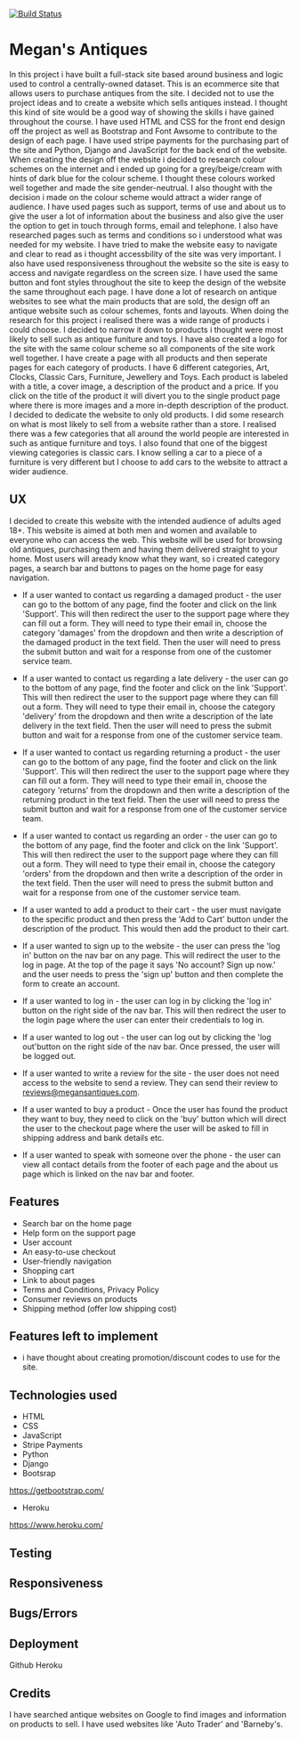 [![Build Status](https://travis-ci.com/megananne/antiqueauction.svg?branch=master)](https://travis-ci.com/megananne/antiqueauction)



# Megan's Antiques

In this project i have built a full-stack site based around business and logic used to control a centrally-owned dataset. This is an ecommerce site that allows users to purchase antiques
from the site. I decided not to use the project ideas and to create a website which sells antiques instead. I thought this kind of site would be a good way of showing the skills i have
gained throughout the course. I have used HTML and CSS for the front end design off the project as well as Bootstrap and Font Awsome to contribute to the design of each page. I have used
stripe payments for the purchasing part of the site and Python, Django and JavaScript for the back end of the website. When creating the design off the website i decided to research colour
schemes on the internet and i ended up going for a grey/beige/cream with hints of dark blue for the colour scheme. I thought these colours worked well together and made the site gender-neutrual.
I also thought with the decision i made on the colour scheme would attract a wider range of audience. I have used pages such as support, terms of use and about us to give the user a lot of
information about the business and also give the user the option to get in touch through forms, email and telephone. I also have researched pages such as terms and conditions so i understood
what was needed for my website. I have tried to make the website easy to navigate and clear to read as i thought accessbility of the site was very important. I also have used responsiveness
throughout the website so the site is easy to access and navigate regardless on the screen size. I have used the same button and font styles throughout the site to keep the design of the website
the same throughout each page. I have done a lot of research on antique websites to see what the main products that are sold, the design off an antique website such as colour schemes, fonts and
layouts. When doing the research for this project i realised there was a wide range of products i could choose. I decided to narrow it down to products i thought were most likely to sell
such as antique funiture and toys. I have also created a logo for the site with the same colour scheme so all components of the site work well together. I have create a page with all products
and then seperate pages for each category of products. I have 6 different categories, Art, Clocks, Classic Cars, Furniture, Jewellery and Toys. Each product is labeled with a title, a cover image,
a description of the product and a price. If you click on the title of the product it will divert you to the single product page where there is more images and a more in-depth description of the
product. I decided to dedicate the website to only old products. I did some research on what is most likely to sell from a website rather than a store. I
realised there was a few categories that all around the world people are interested in such as antique furniture and toys. I also found that one of the biggest viewing categories is classic cars.
I know selling a car to a piece of a furniture is very different but I choose to add cars to the website to attract a wider audience.


## UX

I decided to create this website with the intended audience of adults aged 18+. This website is aimed at both men and women and available to everyone who can access the web. This website will be
used for browsing old antiques, purchasing them and having them delivered straight to your home. Most users will aready know what they want, so i created category pages, a search bar and buttons
to pages on the home page for easy navigation.

* If a user wanted to contact us regarding a damaged product - the user can go to the bottom of any page, find the footer and click on the link 'Support'. This will then redirect the user to the 
support page where they can fill out a form. They will need to type their email in, choose the category 'damages' from the dropdown and then write a description of the damaged product in the 
text field. Then the user will need to press the submit button and wait for a response from one of the customer service team.

* If a user wanted to contact us regarding a late delivery - the user can go to the bottom of any page, find the footer and click on the link 'Support'. This will then redirect the user to the 
support page where they can fill out a form. They will need to type their email in, choose the category 'delivery' from the dropdown and then write a description of the late delivery in the 
text field. Then the user will need to press the submit button and wait for a response from one of the customer service team.

* If a user wanted to contact us regarding returning a product - the user can go to the bottom of any page, find the footer and click on the link 'Support'. This will then redirect the user to the 
support page where they can fill out a form. They will need to type their email in, choose the category 'returns' from the dropdown and then write a description of the returning product in the 
text field. Then the user will need to press the submit button and wait for a response from one of the customer service team.

* If a user wanted to contact us regarding an order - the user can go to the bottom of any page, find the footer and click on the link 'Support'. This will then redirect the user to the 
support page where they can fill out a form. They will need to type their email in, choose the category 'orders' from the dropdown and then write a description of the order in the 
text field. Then the user will need to press the submit button and wait for a response from one of the customer service team.

* If a user wanted to add a product to their cart - the user must navigate to the specific product and then press the 'Add to Cart' button under the description of the product. This would then add
the product to their cart.

* If a user wanted to sign up to the website - the user can press the 'log in' button on the nav bar on any page. This will redirect the user to the log in page. At the top of the page it says
'No account? Sign up now.' and the user needs to press the 'sign up' button and then complete the form to create an account.

* If a user wanted to log in - the user can log in by clicking the 'log in' button on the right side of the nav bar. This will then redirect the user to the login page where the user can enter
their credentials to log in.

* If a user wanted to log out - the user can log out by clicking the 'log out'button on the right side of the nav bar. Once pressed, the user will be logged out.

* If a user wanted to write a review for the site - the user does not need access to the website to send a review. They can send their review to reviews@megansantiques.com.

* If a user wanted to buy a product - Once the user has found the product they want to buy, they need to click on the 'buy' button which will direct the user to the checkout page where the user
will be asked to fill in shipping address and bank details etc.

* If a user wanted to speak with someone over the phone - the user can view all contact details from the footer of each page and the about us page which is linked on the nav bar and footer. 


## Features

* Search bar on the home page
* Help form on the support page
* User account
* An easy-to-use checkout
* User-friendly navigation
* Shopping cart
* Link to about pages
* Terms and Conditions, Privacy Policy
* Consumer reviews on products
* Shipping method (offer low shipping cost)


## Features left to implement

* i have thought about creating promotion/discount codes to use for the site.

## Technologies used

* HTML
* CSS
* JavaScript
* Stripe Payments
* Python
* Django
* Bootsrap

https://getbootstrap.com/

* Heroku

https://www.heroku.com/

## Testing

## Responsiveness

## Bugs/Errors

## Deployment

Github
Heroku

## Credits

I have searched antique websites on Google to find images and information on products to sell. I have used websites like 'Auto Trader' and 'Barneby's.

